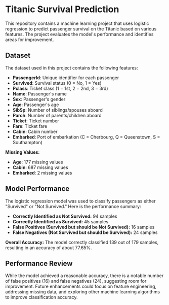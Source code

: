 # Titanic Survival Prediction

This repository contains a machine learning project that uses logistic regression to predict passenger survival on the Titanic based on various features. The project evaluates the model's performance and identifies areas for improvement.

## Dataset

The dataset used in this project contains the following features:

- **PassengerId**: Unique identifier for each passenger
- **Survived**: Survival status (0 = No, 1 = Yes)
- **Pclass**: Ticket class (1 = 1st, 2 = 2nd, 3 = 3rd)
- **Name**: Passenger's name
- **Sex**: Passenger's gender
- **Age**: Passenger's age
- **SibSp**: Number of siblings/spouses aboard
- **Parch**: Number of parents/children aboard
- **Ticket**: Ticket number
- **Fare**: Ticket fare
- **Cabin**: Cabin number
- **Embarked**: Port of embarkation (C = Cherbourg, Q = Queenstown, S = Southampton)

**Missing Values:**

- **Age**: 177 missing values
- **Cabin**: 687 missing values
- **Embarked**: 2 missing values

## Model Performance

The logistic regression model was used to classify passengers as either "Survived" or "Not Survived." Here is the performance summary:

- **Correctly Identified as Not Survived:** 94 samples
- **Correctly Identified as Survived:** 45 samples
- **False Positives (Survived but should be Not Survived):** 16 samples
- **False Negatives (Not Survived but should be Survived):** 24 samples

**Overall Accuracy:** The model correctly classified 139 out of 179 samples, resulting in an accuracy of about 77.65%. 

## Performance Review

While the model achieved a reasonable accuracy, there is a notable number of false positives (16) and false negatives (24), suggesting room for improvement. Future enhancements could focus on feature engineering, addressing missing data, and exploring other machine learning algorithms to improve classification accuracy.
